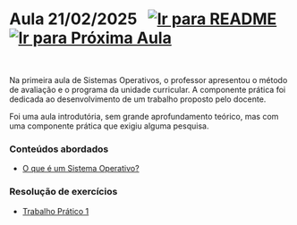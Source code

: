 # Aula 21/02/2025 &nbsp; [![Ir para README](https://img.shields.io/badge/Indice-Verde?style=for-the-badge)](../README.md#indice) &nbsp;[![Ir para Próxima Aula](https://img.shields.io/badge/Próxima-Aula%202-007ACC?style=for-the-badge)](../aulas/04-10-2024.md)

<br>

<p>
  
 Na primeira aula de Sistemas Operativos, o professor apresentou o método de avaliação e o programa da unidade curricular. A componente prática foi dedicada ao desenvolvimento de um trabalho proposto pelo docente.

</p>

<p>
 Foi uma aula introdutória, sem grande aprofundamento teórico, mas com uma componente prática que exigiu alguma pesquisa.
</p>



### Conteúdos abordados

- [O que é um Sistema Operativo?](../apontamentos/defenição_sistema_operativo.md)

### Resolução de exercícios

- [Trabalho Prático 1](../fichas/trabalho_pratico_1.md)

